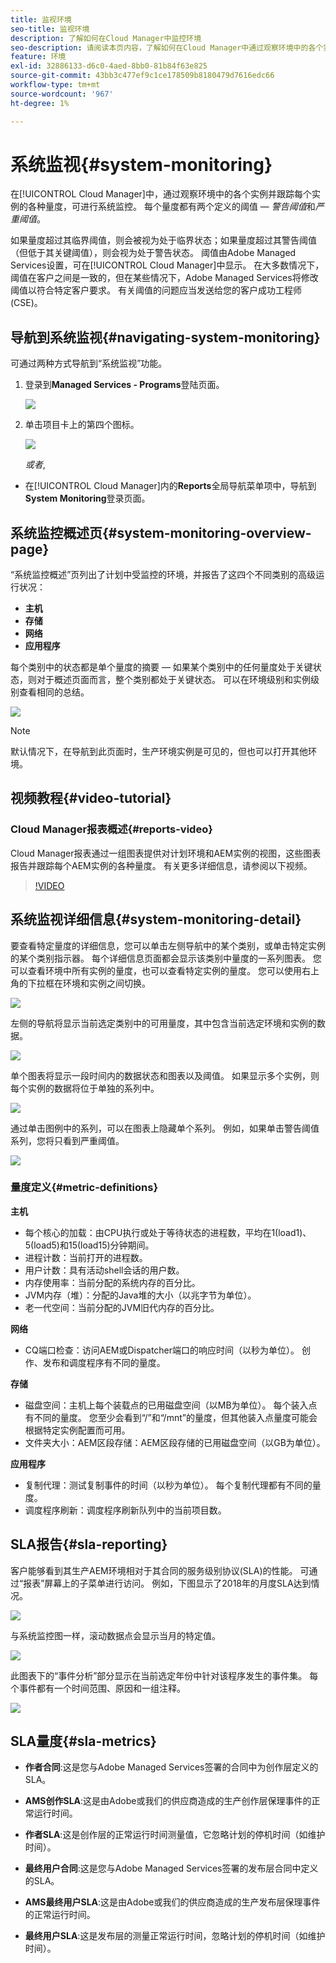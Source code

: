 ```yaml
---
title: 监视环境
seo-title: 监视环境
description: 了解如何在Cloud Manager中监控环境
seo-description: 请阅读本页内容，了解如何在Cloud Manager中通过观察环境中的各个实例并跟踪每个实例的各种量度来进行系统监控。
feature: 环境
exl-id: 32886133-d6c0-4aed-8bb0-81b84f63e825
source-git-commit: 43bb3c477ef9c1ce178509b8180479d7616edc66
workflow-type: tm+mt
source-wordcount: '967'
ht-degree: 1%

---
```


# 系统监视{#system-monitoring}

在[!UICONTROL Cloud Manager]中，通过观察环境中的各个实例并跟踪每个实例的各种量度，可进行系统监控。 每个量度都有两个定义的阈值 — *警告阈值*&#x200B;和&#x200B;*严重阈值*。

如果量度超过其临界阈值，则会被视为处于临界状态；如果量度超过其警告阈值（但低于其关键阈值），则会视为处于警告状态。 阈值由Adobe Managed Services设置，可在[!UICONTROL Cloud Manager]中显示。 在大多数情况下，阈值在客户之间是一致的，但在某些情况下，Adobe Managed Services将修改阈值以符合特定客户要求。 有关阈值的问题应当发送给您的客户成功工程师(CSE)。

## 导航到系统监视{#navigating-system-monitoring}

可通过两种方式导航到“系统监视”功能。

1. 登录到&#x200B;**Managed Services - Programs**&#x200B;登陆页面。

   ![](assets/ProgramLanding.png)

1. 单击项目卡上的第四个图标。

   ![](assets/first-timea1.png)

   *或者*,

* 在[!UICONTROL Cloud Manager]内的&#x200B;**Reports**&#x200B;全局导航菜单项中，导航到&#x200B;**System Monitoring**&#x200B;登录页面。


## 系统监控概述页{#system-monitoring-overview-page}

“系统监控概述”页列出了计划中受监控的环境，并报告了这四个不同类别的高级运行状况：

* **主机**
* **存储**
* **网络**
* **应用程序**

每个类别中的状态都是单个量度的摘要 — 如果某个类别中的任何量度处于关键状态，则对于概述页面而言，整个类别都处于关键状态。 可以在环境级别和实例级别查看相同的总结。

![](assets/System-Monitoring-Reports.png)

>[!NOTE]
>
>默认情况下，在导航到此页面时，生产环境实例是可见的，但也可以打开其他环境。

## 视频教程{#video-tutorial}

### Cloud Manager报表概述{#reports-video}

Cloud Manager报表通过一组图表提供对计划环境和AEM实例的视图，这些图表报告并跟踪每个AEM实例的各种量度。
有关更多详细信息，请参阅以下视频。

>[!VIDEO](https://video.tv.adobe.com/v/26315/)

## 系统监视详细信息{#system-monitoring-detail}

要查看特定量度的详细信息，您可以单击左侧导航中的某个类别，或单击特定实例的某个类别指示器。 每个详细信息页面都会显示该类别中量度的一系列图表。 您可以查看环境中所有实例的量度，也可以查看特定实例的量度。 您可以使用右上角的下拉框在环境和实例之间切换。

![](assets/System_Monitoring1.png)

左侧的导航将显示当前选定类别中的可用量度，其中包含当前选定环境和实例的数据。

![](assets/System_Monitoring2.png)

单个图表将显示一段时间内的数据状态和图表以及阈值。 如果显示多个实例，则每个实例的数据将位于单独的系列中。

![](assets/Monitoring_Graphs1.png)

通过单击图例中的系列，可以在图表上隐藏单个系列。
例如，如果单击警告阈值系列，您将只看到严重阈值。

![](assets/Monitoring_Graphs2.png)

### 量度定义{#metric-definitions}

**主机**

* 每个核心的加载：由CPU执行或处于等待状态的进程数，平均在1(load1)、5(load5)和15(load15)分钟期间。
* 进程计数：当前打开的进程数。
* 用户计数：具有活动shell会话的用户数。
* 内存使用率：当前分配的系统内存的百分比。
* JVM内存（堆）：分配的Java堆的大小（以兆字节为单位）。
* 老一代空间：当前分配的JVM旧代内存的百分比。

**网络**

* CQ端口检查：访问AEM或Dispatcher端口的响应时间（以秒为单位）。 创作、发布和调度程序有不同的量度。

**存储**

* 磁盘空间：主机上每个装载点的已用磁盘空间（以MB为单位）。 每个装入点有不同的量度。 您至少会看到“/”和“/mnt”的量度，但其他装入点量度可能会根据特定实例配置而可用。
* 文件夹大小：AEM区段存储：AEM区段存储的已用磁盘空间（以GB为单位）。

**应用程序**

* 复制代理：测试复制事件的时间（以秒为单位）。 每个复制代理都有不同的量度。
* 调度程序刷新：调度程序刷新队列中的当前项目数。

## SLA报告{#sla-reporting}

客户能够看到其生产AEM环境相对于其合同的服务级别协议(SLA)的性能。 可通过“报表”屏幕上的子菜单进行访问。
例如，下图显示了2018年的月度SLA达到情况。

![](assets/SLA-Reports-one.png)

与系统监控图一样，滚动数据点会显示当月的特定值。

![](assets/SLA-Reports-two.png)

此图表下的“事件分析”部分显示在当前选定年份中针对该程序发生的事件集。 每个事件都有一个时间范围、原因和一组注释。

![](assets/sla-reporting3.png)

## SLA量度{#sla-metrics}

* **作者合同**:这是您与Adobe Managed Services签署的合同中为创作层定义的SLA。

* **AMS创作SLA**:这是由Adobe或我们的供应商造成的生产创作层保理事件的正常运行时间。

* **作者SLA**:这是创作层的正常运行时间测量值，它忽略计划的停机时间（如维护时间）。

* **最终用户合同**:这是您与Adobe Managed Services签署的发布层合同中定义的SLA。

* **AMS最终用户SLA**:这是由Adobe或我们的供应商造成的生产发布层保理事件的正常运行时间。

* **最终用户SLA**:这是发布层的测量正常运行时间，忽略计划的停机时间（如维护时间）。
